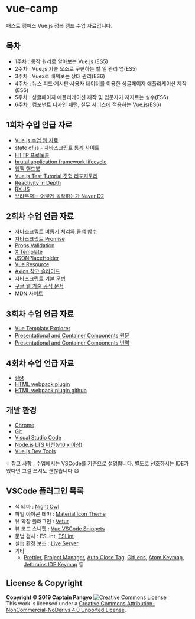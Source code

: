 # vue-camp

패스트 캠퍼스 Vue.js 정복 캠프 수업 자료입니다.

## 목차

- 1주차 : 동작 원리로 알아보는 Vue.js (ES5)
- 2주차 : Vue.js 기술 요소로 구현하는 할 일 관리 앱(ES5)
- 3주차 : Vuex로 배워보는 상태 관리(ES6)
- 4주차 : 뉴스 피드·게시판·사용자 데이터를 이용한 싱글페이지 애플리케이션 제작(ES6)
- 5주차 : 싱글페이지 애플리케이션 제작 및 입문자가 저지르는 실수(ES6)
- 6주차 : 컴포넌트 디자인 패턴, 실무 서비스에 적용하는 Vue.js(ES6)

## 1회차 수업 언급 자료

- [Vue.js 수업 웹 자료](https://joshua1988.github.io/vue-camp/)
- [state of js - 자바스크립트 통계 사이트](https://2018.stateofjs.com/front-end-frameworks/overview/)
- [HTTP 프로토콜](https://joshua1988.github.io/web-development/http-part1/)
- [brutal application framework lifecycle](https://stackoverflow.blog/2018/01/11/brutal-lifecycle-javascript-frameworks/)
- [웹팩 핸드북](https://joshua1988.github.io/webpack-guide/)
- [Vue.js Test Tutorial 깃헙 리포지토리](https://github.com/joshua1988/vue-test-tutorial)
- [Reactivity in Depth](https://vuejs.org/v2/guide/reactivity.html#ad)
- [RX JS](https://rxjs-dev.firebaseapp.com)
- [브라우저는 어떻게 동작하는가 Naver D2](https://d2.naver.com/helloworld/59361)

## 2회차 수업 언급 자료

- [자바스크립트 비동기 처리와 콜백 함수](https://joshua1988.github.io/web-development/javascript/javascript-asynchronous-operation/)
- [자바스크립트 Promise](https://joshua1988.github.io/web-development/javascript/promise-for-beginners/)
- [Props Validation](https://vuejs.org/v2/guide/components-props.html#Prop-Validation)
- [X Template](https://vuejs.org/v2/guide/components-edge-cases.html#X-Templates)
- [JSONPlaceHolder](https://jsonplaceholder.typicode.com)
- [Vue Resource](https://github.com/pagekit/vue-resource)
- [Axios 참고 슬라이드](https://github.com/joshua1988/naver-vue/blob/master/slides/3_vue-ajax-patterns.pdf)
- [자바스크립트 기본 문법](https://joshua1988.github.io/vue-camp/js/variable.html)
- [구글 웹 기술 공식 문서](https://developers.google.com/web/fundamentals?hl=ko)
- [MDN 사이트](https://developer.mozilla.org/ko/docs/Web/JavaScript)

## 3회차 수업 언급 자료

- [Vue Template Explorer](https://template-explorer.vuejs.org/#<p>Hello%20Render<%2Fp>)
- [Presentational and Container Components 원문](https://medium.com/@dan_abramov/smart-and-dumb-components-7ca2f9a7c7d0)
- [Presentational and Container Components 번역](https://blueshw.github.io/2017/06/26/presentaional-component-container-component/)

## 4회차 수업 언급 자료

- [slot](https://joshua1988.github.io/vue-camp/reuse/slots.html)
- [HTML webpack plugin](https://webpack.js.org/plugins/html-webpack-plugin/)
- [HTML webpack plugin github](https://github.com/jantimon/html-webpack-plugin)

## 개발 환경

- [Chrome](https://www.google.com/intl/ko/chrome/)
- [Git](https://git-scm.com/downloads)
- [Visual Studio Code](https://code.visualstudio.com/)
- [Node.js LTS 버전(v10.x 이상)](https://nodejs.org/ko/)
- [Vue.js Dev Tools](https://chrome.google.com/webstore/detail/vuejs-devtools/nhdogjmejiglipccpnnnanhbledajbpd)

💡 참고 사항 : 수업에서는 VSCode를 기준으로 설명합니다. 별도로 선호하시는 IDE가 있다면 그걸 쓰셔도 괜찮습니다 😄

## VSCode 플러그인 목록

- 색 테마 : [Night Owl](https://marketplace.visualstudio.com/items?itemName=sdras.night-owl)
- 파일 아이콘 테마 : [Material Icon Theme](https://marketplace.visualstudio.com/items?itemName=PKief.material-icon-theme)
- 뷰 확장 플러그인 : [Vetur](https://marketplace.visualstudio.com/items?itemName=octref.vetur)
- 뷰 코드 스니펫 : [Vue VSCode Snippets](https://marketplace.visualstudio.com/items?itemName=sdras.vue-vscode-snippets)
- 문법 검사 : ESLint, [TSLint](https://marketplace.visualstudio.com/items?itemName=eg2.tslint)
- 실습 환경 보조 : [Live Server](https://marketplace.visualstudio.com/items?itemName=ritwickdey.LiveServer)
- 기타
  - [Prettier](https://marketplace.visualstudio.com/items?itemName=esbenp.prettier-vscode), [Project Manager](https://marketplace.visualstudio.com/items?itemName=alefragnani.project-manager), [Auto Close Tag](https://marketplace.visualstudio.com/items?itemName=formulahendry.auto-close-tag), [GitLens](https://marketplace.visualstudio.com/items?itemName=eamodio.gitlens), [Atom Keymap](https://marketplace.visualstudio.com/items?itemName=ms-vscode.atom-keybindings), [Jetbrains IDE Keymap](https://marketplace.visualstudio.com/items?itemName=isudox.vscode-jetbrains-keybindings) 등

## License & Copyright

**Copyright © 2019 Captain Pangyo**
<a rel="license" href="http://creativecommons.org/licenses/by-nc-nd/4.0/"><img alt="Creative Commons License" style="border-width:0" src="https://i.creativecommons.org/l/by-nc-nd/4.0/88x31.png" /></a><br />This work is licensed under a <a rel="license" href="http://creativecommons.org/licenses/by-nc-nd/4.0/">Creative Commons Attribution-NonCommercial-NoDerivs 4.0 Unported License</a>.
